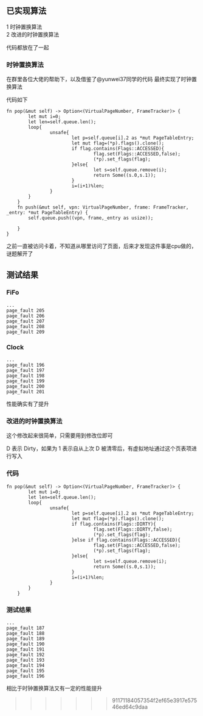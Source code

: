 ## 已实现算法
1 时钟置换算法  
2 改进的时钟置换算法

代码都放在了一起
### 时钟置换算法
在群里各位大佬的帮助下，以及借鉴了@yunwei37同学的代码 最终实现了时钟置换算法

代码如下
```
fn pop(&mut self) -> Option<(VirtualPageNumber, FrameTracker)> {
        let mut i=0;
        let len=self.queue.len();
        loop{
                unsafe{
                        let p=self.queue[i].2 as *mut PageTableEntry;
                        let mut flag=(*p).flags().clone();
                        if flag.contains(Flags::ACCESSED){
                                flag.set(Flags::ACCESSED,false);
                                (*p).set_flags(flag);
                        }else{
                                let s=self.queue.remove(i);
                                return Some((s.0,s.1));
                        }
                        i=(i+1)%len;
                }
        }
    }
    fn push(&mut self, vpn: VirtualPageNumber, frame: FrameTracker, _entry: *mut PageTableEntry) {
        self.queue.push((vpn, frame,_entry as usize));

    }
}
```

之前一直被访问卡着，不知道从哪里访问了页面，后来才发现这件事是cpu做的，谜题解开了

## 测试结果

### FiFo
```
...
page_fault 205
page_fault 206
page_fault 207
page_fault 208
page_fault 209
```

### Clock
```
...
page_fault 196
page_fault 197
page_fault 198
page_fault 199
page_fault 200
page_fault 201
```

性能确实有了提升


### 改进的时钟置换算法
这个修改起来很简单，只需要用到修改位即可

D 表示 Dirty，如果为 1 表示自从上次 D 被清零后，有虚拟地址通过这个页表项进行写入

### 代码

```
fn pop(&mut self) -> Option<(VirtualPageNumber, FrameTracker)> {
        let mut i=0;
        let len=self.queue.len();
        loop{
                unsafe{
                        let p=self.queue[i].2 as *mut PageTableEntry;
                        let mut flag=(*p).flags().clone();
                        if flag.contains(Flags::DIRTY){
                                flag.set(Flags::DIRTY,false);
                                (*p).set_flags(flag);
                        }else if flag.contains(Flags::ACCESSED){
                                flag.set(Flags::ACCESSED,false);
                                (*p).set_flags(flag);
                        }else{
                                let s=self.queue.remove(i);
                                return Some((s.0,s.1));
                        }
                        i=(i+1)%len;
                }
        }
    }

```


### 测试结果
```
...
page_fault 187
page_fault 188
page_fault 189
page_fault 190
page_fault 191
page_fault 192
page_fault 193
page_fault 194
page_fault 195
page_fault 196
```

相比于时钟置换算法又有一定的性能提升
>>>>>>> 91171184057354f2ef65e3917e57546ed64c9daa
